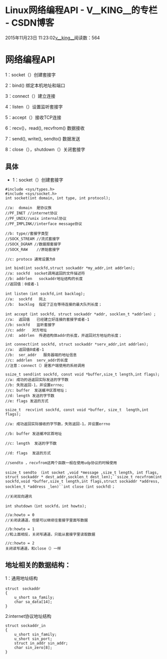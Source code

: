 # Linux网络编程API - V__KING__的专栏 - CSDN博客





2015年11月23日 11:23:02[v__king__](https://me.csdn.net/V__KING__)阅读数：564








# 网络编程API

1：socket（）创建套接字 

2：bind() 绑定本机地址和端口 

3：connect（）建立连接 

4：listen（）设置监听套接字 

5：accept（）接收TCP连接 

6：recv()，read(), recvfrom() 数据接收 

7：send(), write(), sendto() 数据发送 

8：close（），shutdown（）关闭套接字
## 具体
- 1：socket（）创建套接字

```
#include <sys/types.h>
#include <sys/socket.h>
int socket(int domain, int type, int protocol);

//a:  domain  是协议族
//PF_INET //internet协议
//PF_UNIX//unix internal协议
//PF_IMPLINK//interface message协议

//b: type//套接字类型
//SOCK_STREAM //流式套接字
//SOCK_DGRAM //数据报套接字
//SOCK_RAW    //原始套接字

//c: protoco 通常设置为0
```

```
int bind(int sockfd,struct sockaddr *my_addr,int addrlen);  
//a: sockfd  socket调用返回的文件描述符 
//b: addrlen   sockaddr地址结构的长度
//返回值：0或者-1
```

```
int listen（int sockfd,int backlog);
//a:  sockfd   同上
//b:  backlog  指定了正在等待连接的最大队列长度；
```

```
int accept（int sockfd, struct sockaddr *addr, socklen_t *addrlen）;
//a:  返回值   已经建立好连接的套接字或者-1
//b: sockfd   监听套接字
//c: addr   对方地址
//d:  addrlen  传递结构体addr的长度，并返回对方地址的长度；
```

```
int connect(int sockfd, struct sockaddr *serv_addr,int addrlen);
//a:  返回值0或者-1
//b:  ser_addr   服务器端的地址信息
//c: addrlen  serv_addr的长度
//注意：connect（）是客户端使用的系统调用
```

```
ssize_t send(int sockfd, const void *buffer,size_t length,int flags);
//a: 成功的话返回实际发送的字节数
//b: 失败返回-1，并设置errno;
//c: buffer  发送缓冲区首地址；
//d: length 发送的字节数
//e: flags 发送的方式
```

```
ssize_t  recv(int sockfd, const void *buffer, size_t  length,int flags);

//a: 成功返回实际接收的字节数，失败返回-1，并设置errno

//b: buffer 发送缓冲区首地址

//c: length  发送的字节数

//d: flags  发送的方式

//sendto ，recvfrom这两个函数一般在使用udp协议的时候使用
```
`ssize_t sendto （int socket ,void *message ,size_t length, int flags, struct sockaddr * dest_addr,socklen_t dest_len);``ssize_t recvfrom(int sockfd,void *buffer,size_t length,int flags,struct sockaddr *address, socklen_t *address _len)``int close（int sockfd）；`
```
//关闭双向通讯

int shutdown（int sockfd，int howto);

//a:howto = 0
//关闭读通道，但是可以继续往套接字里面写数据

//b:howto = 1
//和上面相反，关闭写通道，只能从套接字里读取数据

//c:howto = 2
关闭读写通道，和close（）一样
```

## 地址相关的数据结构：

1：通用地址结构

```
struct　sockaddr
{
    u_short sa_family;
    char sa_data[14];
}
```

2:internet协议地址结构

```
struct sockaddr_in
{
    u_short sin_family;
    u_short sin_port;
    struct in_addr sin_addr;
    char sin_zero[8];
}
```




